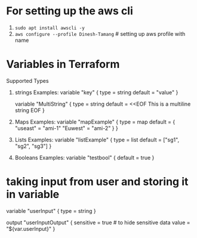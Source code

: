 # For setting up the aws cli
1. `sudo apt install awscli -y`
2. `aws configure --profile Dinesh-Tamang` # setting up aws profile with name


# Variables in Terraform
Supported Types
1. strings
Examples:
    variable "key" {
        type = string
        default = "value"
    }

    variable "MultiString" {
        type = string
        default = <<EOF
            This is a multiline
            string
        EOF
    }

2. Maps
Examples:
    variable "mapExample" {
        type = map
        default = {
            "useast" = "ami-1"
            "Euwest" = "ami-2"
        }
    }
    
3. Lists
Examples:
    variable "listExample" {
        type = list
        default = ["sg1", "sg2", "sg3"]
    }

4. Booleans
Examples:
    variable "testbool" {
        default = true
    }


# taking input from user and storing it in variable
variable "userInput" {
    type = string
}

output "userInputOutput" {
    sensitive = true   # to hide sensitive data
    value = "${var.userInput}"
}